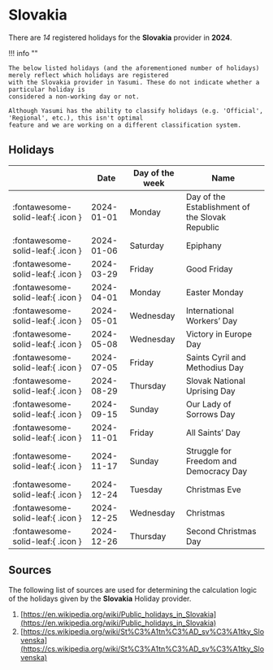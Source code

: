 # Slovakia

There are _14_ registered holidays for the **Slovakia** provider in **2024**.

!!! info ""

    The below listed holidays (and the aforementioned number of holidays) merely reflect which holidays are registered
    with the Slovakia provider in Yasumi. These do not indicate whether a particular holiday is
    considered a non-working day or not.

    Although Yasumi has the ability to classify holidays (e.g. 'Official', 'Regional', etc.), this isn't optimal
    feature and we are working on a different classification system.

## Holidays

|     | Date | Day of the week | Name |
| --- | ---- | --------------- | ---- |
| :fontawesome-solid-leaf:{ .icon } | 2024-01-01 | Monday | Day of the Establishment of the Slovak Republic |
| :fontawesome-solid-leaf:{ .icon } | 2024-01-06 | Saturday | Epiphany |
| :fontawesome-solid-leaf:{ .icon } | 2024-03-29 | Friday | Good Friday |
| :fontawesome-solid-leaf:{ .icon } | 2024-04-01 | Monday | Easter Monday |
| :fontawesome-solid-leaf:{ .icon } | 2024-05-01 | Wednesday | International Workers’ Day |
| :fontawesome-solid-leaf:{ .icon } | 2024-05-08 | Wednesday | Victory in Europe Day |
| :fontawesome-solid-leaf:{ .icon } | 2024-07-05 | Friday | Saints Cyril and Methodius Day |
| :fontawesome-solid-leaf:{ .icon } | 2024-08-29 | Thursday | Slovak National Uprising Day |
| :fontawesome-solid-leaf:{ .icon } | 2024-09-15 | Sunday | Our Lady of Sorrows Day |
| :fontawesome-solid-leaf:{ .icon } | 2024-11-01 | Friday | All Saints’ Day |
| :fontawesome-solid-leaf:{ .icon } | 2024-11-17 | Sunday | Struggle for Freedom and Democracy Day |
| :fontawesome-solid-leaf:{ .icon } | 2024-12-24 | Tuesday | Christmas Eve |
| :fontawesome-solid-leaf:{ .icon } | 2024-12-25 | Wednesday | Christmas |
| :fontawesome-solid-leaf:{ .icon } | 2024-12-26 | Thursday | Second Christmas Day |

## Sources

The following list of sources are used for determining the calculation logic of
the holidays given by the **Slovakia** Holiday provider.

1. [https://en.wikipedia.org/wiki/Public_holidays_in_Slovakia](https://en.wikipedia.org/wiki/Public_holidays_in_Slovakia)
1. [https://cs.wikipedia.org/wiki/St%C3%A1tn%C3%AD_sv%C3%A1tky_Slovenska](https://cs.wikipedia.org/wiki/St%C3%A1tn%C3%AD_sv%C3%A1tky_Slovenska)
